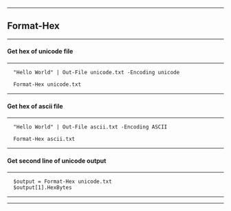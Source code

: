 
***

## Format-Hex

***

#### Get hex of unicode file

***

```
  "Hello World" | Out-File unicode.txt -Encoding unicode
  
  Format-Hex unicode.txt

```

***

#### Get hex of ascii file

***

```
  "Hello World" | Out-File ascii.txt -Encoding ASCII
  
  Format-Hex ascii.txt

```

***

#### Get second line of unicode output 

***

```
  $output = Format-Hex unicode.txt
  $output[1].HexBytes

```

***
***
